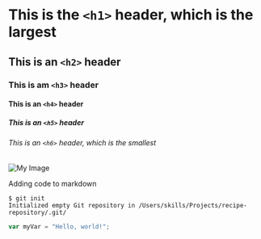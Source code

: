 # This is the `<h1>` header, which is the largest
## This is an `<h2>` header
### This is am `<h3>` header
#### This is an `<h4>` header
##### This is an `<h5>` header
###### This is an `<h6>` header, which is the smallest 
![My Image](https://github.com/user-attachments/assets/80f67031-4047-4f39-9265-aa09ccff7c09)

Adding code to markdown
```
$ git init
Initialized empty Git repository in /Users/skills/Projects/recipe-repository/.git/
```
``` javascript
var myVar = "Hello, world!";
```
